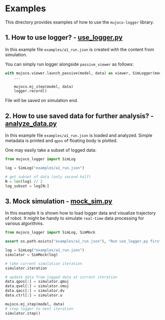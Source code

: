 # Examples

This directory provides examples of how to use the `mujoco-logger` library.

## 1. How to use logger? - [use_logger.py](use_logger.py)

In this example file `examples/a1_run.json` is created with the content from simulation.

You can simply run logger alongside `passive_viewer` as follows:

```python
with mujoco.viewer.launch_passive(model, data) as viewer, SimLogger(model, data, output_filepath="your_file.json") as logger:
    ...

    mujoco.mj_step(model, data)
    logger.record()
```

File will be saved on simulation end.

## 2. How to use saved data for further analysis? - [analyze_data.py](analyze_data.py)

In this example file `examples/a1_run.json` is loaded and analyzed. Simple metadata is printed and `qpos` of floating body is plotted.

One may easily take a subset of logged data:

```python
from mujoco_logger import SimLog

log = SimLog("examples/a1_run.json")

# get subset of data (only second half)
N = len(log) // 2
log_subset = log[N:]
```

## 3. Mock simulation - [mock_sim.py](mock_sim.py)

In this example it is shown how to load logger data and visualize trajectory of robot. It might be handy to simulate `real-time` data processing for various algorithms.

```python
from mujoco_logger import SimLog, SimMock

assert os.path.exists("examples/a1_run.json"), "Run use_logger.py first to generate a1_run.json"

log = SimLog("examples/a1_run.json")
simulator = SimMock(log)

# take current simulation iteration
simulator.iteration

# update data from logged data at current iteration
data.qpos[:] = simulator.qmuj
data.qvel[:] = simulator.vmuj
data.qacc[:] = simulator.dv
data.ctrl[:] = simulator.u

mujoco.mj_step(model, data)
# step logger to next iteration
simulator.step()
```
